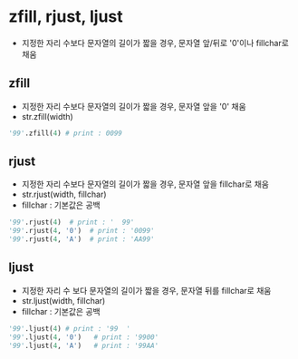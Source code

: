 # zfill, rjust, ljust

- 지정한 자리 수보다 문자열의 길이가 짧을 경우, 문자열 앞/뒤로 '0'이나 fillchar로 채움



## zfill

- 지정한 자리 수보다 문자열의 길이가 짧을 경우, 문자열 앞을 '0' 채움
- str.zfill(width)

```python
'99'.zfill(4) # print : 0099
```



## rjust

- 지정한 자리 수보다 문자열의 길이가 짧을 경우, 문자열 앞을 fillchar로 채움
- str.rjust(width, fillchar)
- fillchar : 기본값은 공백

```python
'99'.rjust(4)  # print : '  99'
'99'.rjust(4, '0')  # print : '0099'
'99'.rjust(4, 'A')  # print : 'AA99'
```



## ljust

- 지정한 자리 수 보다 문자열의 길이가 짧을 경우, 문자열 뒤를  fillchar로 채움
- str.ljust(width, fillchar)
- fillchar : 기본값은 공백

```python
'99'.ljust(4) # print : '99  '
'99'.ljust(4, '0')   # print : '9900'
'99'.ljust(4, 'A')   # print : '99AA'
```

